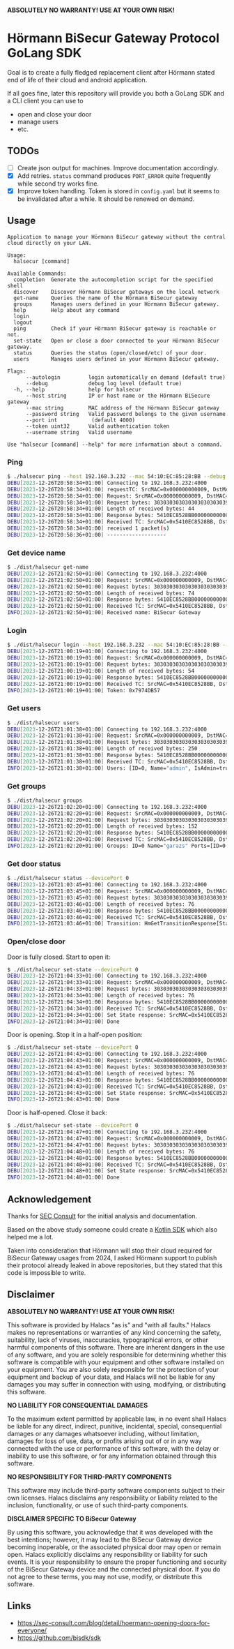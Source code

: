 **ABSOLUTELY NO WARRANTY! USE AT YOUR OWN RISK!**

# Hörmann BiSecur Gateway Protocol GoLang SDK

Goal is to create a fully fledged replacement client after Hörmann stated end of life of their cloud and android application.

If all goes fine, later this repository will provide you both a GoLang SDK and a CLI client you can use to
- open and close your door
- manage users
- etc.

## TODOs
* [ ] Create json output for machines. Improve documentation accordingly.
* [x] Add retries. `status` command produces `PORT_ERROR` quite frequently while second try works fine.
* [x] Improve token handling. Token is stored in `config.yaml` but it seems to be invalidated after a while. It should be renewed on demand.

## Usage
```
Application to manage your Hörmann BiSecur gateway without the central cloud directly on your LAN.

Usage:
  halsecur [command]

Available Commands:
  completion  Generate the autocompletion script for the specified shell
  discover    Discover Hörmann BiSecur gateways on the local network
  get-name    Queries the name of the Hörmann BiSecur gateway
  groups      Manages users defined in your Hörmann BiSecur gateway.
  help        Help about any command
  login       
  logout      
  ping        Check if your Hörmann BiSecur gateway is reachable or not.
  set-state   Open or close a door connected to your Hörmann BiSecur gateway.
  status      Queries the status (open/closed/etc) of your door.
  users       Manages users defined in your Hörmann BiSecur gateway.

Flags:
      --autologin         login automatically on demand (default true)
      --debug             debug log level (default true)
  -h, --help              help for halsecur
      --host string       IP or host name or the Hörmann BiSecure gateway
      --mac string        MAC address of the Hörmann BiSecur gateway
      --password string   Valid password belongs to the given username
      --port int           (default 4000)
      --token uint32      Valid authentication token
      --username string   Valid username

Use "halsecur [command] --help" for more information about a command.
```

### Ping
```bash
$ ./halsecur ping --host 192.168.3.232 --mac 54:10:EC:85:28:BB --debug --count 1
DEBU[2023-12-26T20:58:34+01:00] Connecting to 192.168.3.232:4000             
DEBU[2023-12-26T20:58:34+01:00] requestTC: SrcMAC=0x000000000009, DstMAC=0x5410EC8528BB, BodyLength=0x0, packet=[Tag=0x1, Token=0x476B2ED2, CommandID=0x0 (0x0), payload=[], Checksum=0x0, isResponse=false], Checksum=0x0, isResponse: false 
DEBU[2023-12-26T20:58:34+01:00] Request: SrcMAC=0x000000000009, DstMAC=0x5410EC8528BB, BodyLength=0x0, packet=[Tag=0x1, Token=0x476B2ED2, CommandID=0x0 (0x0), payload=[], Checksum=0x0, isResponse=false], Checksum=0x0, isResponse: false 
DEBU[2023-12-26T20:58:34+01:00] Request bytes: 3030303030303030303030393534313045433835323842423030303930313437364232454432303042434435 
DEBU[2023-12-26T20:58:34+01:00] Length of received bytes: 44                 
DEBU[2023-12-26T20:58:34+01:00] Response bytes: 5410EC8528BB000000000006000901476B2ED2803CCB 
DEBU[2023-12-26T20:58:34+01:00] Received TC: SrcMAC=0x5410EC8528BB, DstMAC=0x000000000006, BodyLength=0x9, packet=[Tag=0x1, Token=0x476B2ED2, CommandID=0x0 (0x80), payload=[], Checksum=0x3C, isResponse=true], Checksum=0xCB, isResponse: true 
DEBU[2023-12-26T20:58:34+01:00] received 1 packet(s)                         
DEBU[2023-12-26T20:58:36+01:00] -------------------  
```

### Get device name
```bash
$ ./dist/halsecur get-name
DEBU[2023-12-26T21:02:50+01:00] Connecting to 192.168.3.232:4000             
DEBU[2023-12-26T21:02:50+01:00] Request: SrcMAC=0x000000000009, DstMAC=0x5410EC8528BB, BodyLength=0x0, packet=[Tag=0x1, Token=0x7974DB57, CommandID=0x26 (0x26), payload=[], Checksum=0x0, isResponse=false], Checksum=0x0, isResponse: false 
DEBU[2023-12-26T21:02:50+01:00] Request bytes: 3030303030303030303030393534313045433835323842423030303930313739373444423537323634464346 
DEBU[2023-12-26T21:02:50+01:00] Length of received bytes: 74                 
DEBU[2023-12-26T21:02:50+01:00] Response bytes: 5410EC8528BB0000000000060018017974DB57A64269536563757220476174657761797D11 
DEBU[2023-12-26T21:02:50+01:00] Received TC: SrcMAC=0x5410EC8528BB, DstMAC=0x000000000006, BodyLength=0x18, packet=[Tag=0x1, Token=0x7974DB57, CommandID=0x26 (0xA6), payload=[GetNameResponse: BiSecur Gateway], Checksum=0x7D, isResponse=true], Checksum=0x11, isResponse: true 
INFO[2023-12-26T21:02:50+01:00] Received name: BiSecur Gateway
```

### Login
```bash
$ ./dist/halsecur login --host 192.168.3.232 --mac 54:10:EC:85:28:BB --password Gabor123456789. --username app --debug
DEBU[2023-12-26T21:00:19+01:00] Connecting to 192.168.3.232:4000             
DEBU[2023-12-26T21:00:19+01:00] Request: SrcMAC=0x000000000009, DstMAC=0x5410EC8528BB, BodyLength=0x0, packet=[Tag=0x1, Token=0x0, CommandID=0x10 (0x10), payload=[appGabor123456789.], Checksum=0x0, isResponse=false], Checksum=0x0, isResponse: false 
DEBU[2023-12-26T21:00:19+01:00] Request bytes: 30303030303030303030303935343130454338353238424230303143303130303030303030303130303336313730373034373631363236463732333133323333333433353336333733383339324536373446 
DEBU[2023-12-26T21:00:19+01:00] Length of received bytes: 54                 
DEBU[2023-12-26T21:00:19+01:00] Response bytes: 5410EC8528BB000000000006000E010000000090017974DB57BFC8 
DEBU[2023-12-26T21:00:19+01:00] Received TC: SrcMAC=0x5410EC8528BB, DstMAC=0x000000000006, BodyLength=0xE, packet=[Tag=0x1, Token=0x0, CommandID=0x10 (0x90), payload=[SenderID: 0x1, Token: 0x7974DB57], Checksum=0xBF, isResponse=true], Checksum=0xC8, isResponse: true 
INFO[2023-12-26T21:00:19+01:00] Token: 0x7974DB57
```

### Get users
```bash
$ ./dist/halsecur users
DEBU[2023-12-26T21:01:38+01:00] Connecting to 192.168.3.232:4000             
DEBU[2023-12-26T21:01:38+01:00] Request: SrcMAC=0x000000000009, DstMAC=0x5410EC8528BB, BodyLength=0x0, packet=[Tag=0x1, Token=0x7974DB57, CommandID=0x6 (0x6), payload=[Jcmp: {"CMD":"GET_USERS"}], Checksum=0x0, isResponse=false], Checksum=0x0, isResponse: false 
DEBU[2023-12-26T21:01:38+01:00] Request bytes: 30303030303030303030303935343130454338353238424230303143303137393734444235373036374232323433344434343232334132323437343535343546353535333435353235333232374441314431 
DEBU[2023-12-26T21:01:38+01:00] Length of received bytes: 250                
DEBU[2023-12-26T21:01:38+01:00] Response bytes: 5410EC8528BB0000000000060070017974DB57865B7B226964223A302C226E616D65223A2261646D696E222C22697341646D696E223A747275652C2267726F757073223A5B5D7D2C7B226964223A312C226E616D65223A22617070222C22697341646D696E223A66616C73652C2267726F757073223A5B305D7D5D26EF 
DEBU[2023-12-26T21:01:38+01:00] Received TC: SrcMAC=0x5410EC8528BB, DstMAC=0x000000000006, BodyLength=0x70, packet=[Tag=0x1, Token=0x7974DB57, CommandID=0x6 (0x86), payload=[Jcmp: [{"id":0,"name":"admin","isAdmin":true,"groups":[]},{"id":1,"name":"app","isAdmin":false,"groups":[0]}]], Checksum=0x26, isResponse=true], Checksum=0xEF, isResponse: true 
INFO[2023-12-26T21:01:38+01:00] Users: [ID=0, Name="admin", IsAdmin=true, Groups:[]][ID=1, Name="app", IsAdmin=false, Groups:[0]] 
```

### Get groups
```bash
$ ./dist/halsecur groups
DEBU[2023-12-26T21:02:20+01:00] Connecting to 192.168.3.232:4000             
DEBU[2023-12-26T21:02:20+01:00] Request: SrcMAC=0x000000000009, DstMAC=0x5410EC8528BB, BodyLength=0x0, packet=[Tag=0x1, Token=0x7974DB57, CommandID=0x6 (0x6), payload=[Jcmp: {"CMD":"GET_GROUPS"}], Checksum=0x0, isResponse=false], Checksum=0x0, isResponse: false 
DEBU[2023-12-26T21:02:20+01:00] Request bytes: 303030303030303030303039353431304543383532384242303031443031373937344442353730363742323234333444343432323341323234373435353435463437353234463535353035333232374446303446 
DEBU[2023-12-26T21:02:20+01:00] Length of received bytes: 152                
DEBU[2023-12-26T21:02:20+01:00] Response bytes: 5410EC8528BB000000000006003F017974DB57865B7B226964223A302C226E616D65223A22676172617A73222C22706F727473223A5B7B226964223A302C2274797065223A317D5D7D5DD1EF 
DEBU[2023-12-26T21:02:20+01:00] Received TC: SrcMAC=0x5410EC8528BB, DstMAC=0x000000000006, BodyLength=0x3F, packet=[Tag=0x1, Token=0x7974DB57, CommandID=0x6 (0x86), payload=[Jcmp: [{"id":0,"name":"garazs","ports":[{"id":0,"type":1}]}]], Checksum=0xD1, isResponse=true], Checksum=0xEF, isResponse: true 
INFO[2023-12-26T21:02:20+01:00] Groups: ID=0 Name="garazs" Ports=[ID=0 Type=IMPULS] 
```

### Get door status
```bash
$ ./dist/halsecur status --devicePort 0
DEBU[2023-12-26T21:03:45+01:00] Connecting to 192.168.3.232:4000             
DEBU[2023-12-26T21:03:45+01:00] Request: SrcMAC=0x000000000009, DstMAC=0x5410EC8528BB, BodyLength=0x0, packet=[Tag=0x1, Token=0x7974DB57, CommandID=0x70 (0x70), payload=[HmGetTransition], Checksum=0x0, isResponse=false], Checksum=0x0, isResponse: false 
DEBU[2023-12-26T21:03:45+01:00] Request bytes: 30303030303030303030303935343130454338353238424230303041303137393734444235373730303039413336 
DEBU[2023-12-26T21:03:46+01:00] Length of received bytes: 76                 
DEBU[2023-12-26T21:03:46+01:00] Response bytes: 5410EC8528BB00000000000600190100000000F000000000010102020000000000000000107B 
DEBU[2023-12-26T21:03:46+01:00] Received TC: SrcMAC=0x5410EC8528BB, DstMAC=0x000000000006, BodyLength=0x19, packet=[Tag=0x1, Token=0x0, CommandID=0x70 (0xF0), payload=[HmGetTransitionResponse[StateInPercent: 0, DesiredStateInPerced: 0, Error: false, AutoClose: false, DriveTime: 0, Gk: 257, Hcp: HCP[PositionOpen: false, PositionClose: true, OptionRelais: false, LightBarrier: false, Error: false, DrivingToClose: false, Driving: false, HalfOpened: false, ForecastLeadTime: false, Learned: true, NotReferenced: false], Exst: [0 0 0 0 0 0 0 0], Time: 2023-12-26 21:03:46.233468596 +0100 CET m=+0.797944431]], Checksum=0x10, isResponse=true], Checksum=0x7B, isResponse: true 
INFO[2023-12-26T21:03:46+01:00] Transition: HmGetTransitionResponse[StateInPercent: 0, DesiredStateInPerced: 0, Error: false, AutoClose: false, DriveTime: 0, Gk: 257, Hcp: HCP[PositionOpen: false, PositionClose: true, OptionRelais: false, LightBarrier: false, Error: false, DrivingToClose: false, Driving: false, HalfOpened: false, ForecastLeadTime: false, Learned: true, NotReferenced: false], Exst: [0 0 0 0 0 0 0 0], Time: 2023-12-26 21:03:46.233468596 +0100 CET m=+0.797944431]
```

### Open/close door
Door is fully closed. Start to open it:

```bash
$ ./dist/halsecur set-state --devicePort 0
DEBU[2023-12-26T21:04:33+01:00] Connecting to 192.168.3.232:4000             
DEBU[2023-12-26T21:04:33+01:00] Request: SrcMAC=0x000000000009, DstMAC=0x5410EC8528BB, BodyLength=0x0, packet=[Tag=0x1, Token=0x7974DB57, CommandID=0x33 (0x33), payload=[SetState], Checksum=0x0, isResponse=false], Checksum=0x0, isResponse: false 
DEBU[2023-12-26T21:04:33+01:00] Request bytes: 303030303030303030303039353431304543383532384242303030423031373937344442353733333030464635444331 
DEBU[2023-12-26T21:04:34+01:00] Length of received bytes: 76                 
DEBU[2023-12-26T21:04:34+01:00] Response bytes: 5410EC8528BB00000000000600190100000000F0000000040101020200000000000000001483 
DEBU[2023-12-26T21:04:34+01:00] Received TC: SrcMAC=0x5410EC8528BB, DstMAC=0x000000000006, BodyLength=0x19, packet=[Tag=0x1, Token=0x0, CommandID=0x70 (0xF0), payload=[HmGetTransitionResponse[StateInPercent: 0, DesiredStateInPerced: 0, Error: false, AutoClose: false, DriveTime: 4, Gk: 257, Hcp: HCP[PositionOpen: false, PositionClose: true, OptionRelais: false, LightBarrier: false, Error: false, DrivingToClose: false, Driving: false, HalfOpened: false, ForecastLeadTime: false, Learned: true, NotReferenced: false], Exst: [0 0 0 0 0 0 0 0], Time: 2023-12-26 21:04:34.436781605 +0100 CET m=+0.770579311]], Checksum=0x14, isResponse=true], Checksum=0x83, isResponse: true 
DEBU[2023-12-26T21:04:34+01:00] Set State response: SrcMAC=0x5410EC8528BB, DstMAC=0x000000000006, BodyLength=0x19, packet=[Tag=0x1, Token=0x0, CommandID=0x70 (0xF0), payload=[HmGetTransitionResponse[StateInPercent: 0, DesiredStateInPerced: 0, Error: false, AutoClose: false, DriveTime: 4, Gk: 257, Hcp: HCP[PositionOpen: false, PositionClose: true, OptionRelais: false, LightBarrier: false, Error: false, DrivingToClose: false, Driving: false, HalfOpened: false, ForecastLeadTime: false, Learned: true, NotReferenced: false], Exst: [0 0 0 0 0 0 0 0], Time: 2023-12-26 21:04:34.436781605 +0100 CET m=+0.770579311]], Checksum=0x14, isResponse=true], Checksum=0x83, isResponse: true 
INFO[2023-12-26T21:04:34+01:00] Done        
```

Door is opening. Stop it in a half-open position:

```Bash
$ ./dist/halsecur set-state --devicePort 0
DEBU[2023-12-26T21:04:43+01:00] Connecting to 192.168.3.232:4000             
DEBU[2023-12-26T21:04:43+01:00] Request: SrcMAC=0x000000000009, DstMAC=0x5410EC8528BB, BodyLength=0x0, packet=[Tag=0x1, Token=0x7974DB57, CommandID=0x33 (0x33), payload=[SetState], Checksum=0x0, isResponse=false], Checksum=0x0, isResponse: false 
DEBU[2023-12-26T21:04:43+01:00] Request bytes: 303030303030303030303039353431304543383532384242303030423031373937344442353733333030464635444331 
DEBU[2023-12-26T21:04:43+01:00] Length of received bytes: 76                 
DEBU[2023-12-26T21:04:43+01:00] Response bytes: 5410EC8528BB00000000000600190100000000F00000000401014C0200000000000000005EAD 
DEBU[2023-12-26T21:04:43+01:00] Received TC: SrcMAC=0x5410EC8528BB, DstMAC=0x000000000006, BodyLength=0x19, packet=[Tag=0x1, Token=0x0, CommandID=0x70 (0xF0), payload=[HmGetTransitionResponse[StateInPercent: 0, DesiredStateInPerced: 0, Error: false, AutoClose: false, DriveTime: 4, Gk: 257, Hcp: HCP[PositionOpen: false, PositionClose: false, OptionRelais: true, LightBarrier: true, Error: false, DrivingToClose: false, Driving: true, HalfOpened: false, ForecastLeadTime: false, Learned: true, NotReferenced: false], Exst: [0 0 0 0 0 0 0 0], Time: 2023-12-26 21:04:43.979174613 +0100 CET m=+0.807240492]], Checksum=0x5E, isResponse=true], Checksum=0xAD, isResponse: true 
DEBU[2023-12-26T21:04:43+01:00] Set State response: SrcMAC=0x5410EC8528BB, DstMAC=0x000000000006, BodyLength=0x19, packet=[Tag=0x1, Token=0x0, CommandID=0x70 (0xF0), payload=[HmGetTransitionResponse[StateInPercent: 0, DesiredStateInPerced: 0, Error: false, AutoClose: false, DriveTime: 4, Gk: 257, Hcp: HCP[PositionOpen: false, PositionClose: false, OptionRelais: true, LightBarrier: true, Error: false, DrivingToClose: false, Driving: true, HalfOpened: false, ForecastLeadTime: false, Learned: true, NotReferenced: false], Exst: [0 0 0 0 0 0 0 0], Time: 2023-12-26 21:04:43.979174613 +0100 CET m=+0.807240492]], Checksum=0x5E, isResponse=true], Checksum=0xAD, isResponse: true 
INFO[2023-12-26T21:04:43+01:00] Done
```

Door is half-opened. Close it back:

```Bash
$ ./dist/halsecur set-state --devicePort 0
DEBU[2023-12-26T21:04:47+01:00] Connecting to 192.168.3.232:4000             
DEBU[2023-12-26T21:04:47+01:00] Request: SrcMAC=0x000000000009, DstMAC=0x5410EC8528BB, BodyLength=0x0, packet=[Tag=0x1, Token=0x7974DB57, CommandID=0x33 (0x33), payload=[SetState], Checksum=0x0, isResponse=false], Checksum=0x0, isResponse: false 
DEBU[2023-12-26T21:04:47+01:00] Request bytes: 303030303030303030303039353431304543383532384242303030423031373937344442353733333030464635444331 
DEBU[2023-12-26T21:04:48+01:00] Length of received bytes: 76                 
DEBU[2023-12-26T21:04:48+01:00] Response bytes: 5410EC8528BB00000000000600190100000000F00000000401010C0200000000000000001EA5 
DEBU[2023-12-26T21:04:48+01:00] Received TC: SrcMAC=0x5410EC8528BB, DstMAC=0x000000000006, BodyLength=0x19, packet=[Tag=0x1, Token=0x0, CommandID=0x70 (0xF0), payload=[HmGetTransitionResponse[StateInPercent: 0, DesiredStateInPerced: 0, Error: false, AutoClose: false, DriveTime: 4, Gk: 257, Hcp: HCP[PositionOpen: false, PositionClose: false, OptionRelais: true, LightBarrier: true, Error: false, DrivingToClose: false, Driving: false, HalfOpened: false, ForecastLeadTime: false, Learned: true, NotReferenced: false], Exst: [0 0 0 0 0 0 0 0], Time: 2023-12-26 21:04:48.329008833 +0100 CET m=+0.781378758]], Checksum=0x1E, isResponse=true], Checksum=0xA5, isResponse: true 
DEBU[2023-12-26T21:04:48+01:00] Set State response: SrcMAC=0x5410EC8528BB, DstMAC=0x000000000006, BodyLength=0x19, packet=[Tag=0x1, Token=0x0, CommandID=0x70 (0xF0), payload=[HmGetTransitionResponse[StateInPercent: 0, DesiredStateInPerced: 0, Error: false, AutoClose: false, DriveTime: 4, Gk: 257, Hcp: HCP[PositionOpen: false, PositionClose: false, OptionRelais: true, LightBarrier: true, Error: false, DrivingToClose: false, Driving: false, HalfOpened: false, ForecastLeadTime: false, Learned: true, NotReferenced: false], Exst: [0 0 0 0 0 0 0 0], Time: 2023-12-26 21:04:48.329008833 +0100 CET m=+0.781378758]], Checksum=0x1E, isResponse=true], Checksum=0xA5, isResponse: true 
INFO[2023-12-26T21:04:48+01:00] Done
```

## Acknowledgement

Thanks for [SEC Consult](https://sec-consult.com/blog/detail/hoermann-opening-doors-for-everyone/) for the initial analysis and documentation.

Based on the above study someone could create a [Kotlin SDK](https://github.com/bisdk/sdk) which also helped me a lot.

Taken into consideration that Hörmann will stop their cloud required for BiSecur Gateway usages from 2024, I asked Hörmann support to publish their protocol already leaked in above repositories, but they stated that this code is impossible to write.

## Disclaimer

**ABSOLUTELY NO WARRANTY! USE AT YOUR OWN RISK!**

This software is provided by Halacs "as is" and "with all faults." Halacs makes no representations or warranties of any kind concerning the safety, suitability, lack of viruses, inaccuracies, typographical errors, or other harmful components of this software. There are inherent dangers in the use of any software, and you are solely responsible for determining whether this software is compatible with your equipment and other software installed on your equipment. You are also solely responsible for the protection of your equipment and backup of your data, and Halacs will not be liable for any damages you may suffer in connection with using, modifying, or distributing this software.

**NO LIABILITY FOR CONSEQUENTIAL DAMAGES**

To the maximum extent permitted by applicable law, in no event shall Halacs be liable for any direct, indirect, punitive, incidental, special, consequential damages or any damages whatsoever including, without limitation, damages for loss of use, data, or profits arising out of or in any way connected with the use or performance of this software, with the delay or inability to use this software, or for any information obtained through this software.

**NO RESPONSIBILITY FOR THIRD-PARTY COMPONENTS**

This software may include third-party software components subject to their own licenses. Halacs disclaims any responsibility or liability related to the inclusion, functionality, or use of such third-party components.

**DISCLAIMER SPECIFIC TO BiSecur Gateway**

By using this software, you acknowledge that it was developed with the best intentions; however, it may lead to the BiSecur Gateway device becoming inoperable, or the associated physical door may open or remain open. Halacs explicitly disclaims any responsibility or liability for such events. It is your responsibility to ensure the proper functioning and security of the BiSecur Gateway device and the connected physical door. If you do not agree to these terms, you may not use, modify, or distribute this software.

## Links
- https://sec-consult.com/blog/detail/hoermann-opening-doors-for-everyone/
- https://github.com/bisdk/sdk
